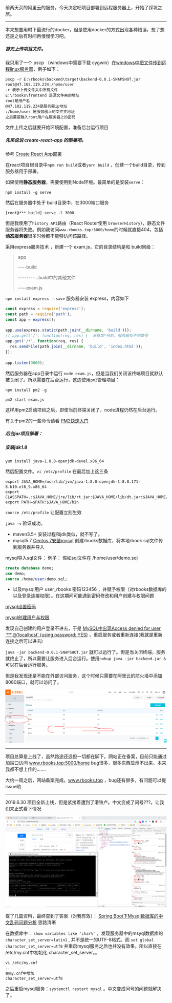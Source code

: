 前两天买的阿里云的服务，今天决定吧项目部署到远程服务器上，开始了踩坑之旅。

---

本来想要用时下最流行的docker，但是使用docker的方式出现各种错误，想了想还是之后有时间再慢慢学习吧。

##### 首先上传项目文件。

我只用了一个 pscp （windows中需要下载 cygwin）[在windows中把文件传到远程linux服务器](https://blog.csdn.net/onlyanyz/article/details/18663761)，例子如下：

```
pscp -r E:\rbooks\backend\target\backend-0.0.1-SNAPSHOT.jar  root@47.102.119.234:/home/user
-r 表示上传文件夹中所有文件   
E:\rbooks\frontend 是源文件夹的地址
root是用户名
@47.102.119.234是服务器ip地址
:/home/user 是服务器上的文件夹地址
之后需要输入root用户在服务器上的密码
```

文件上传之后就要开始环境配置，准备后台运行项目



##### 先来说说 create-react-app 的部署吧。

参考 [Create React App部署](https://www.html.cn/create-react-app/docs/deployment/)

在react项目根目录中`npm run build`或者`yarn build` ，创建一个build目录，传到服务器用于部署。

如果使用**静态服务器**，需要使用到Node环境。最简单的是安装`serve`：

```
npm install -g serve
```

然后在服务器中处于 build目录中，在3000端口服务

```
[root@*** build] serve -l 3000
```

但是我使用了`history API`路由（React Router使用 `browserHistory`），静态文件服务器将失败。例如我访问` www.rbooks.top:5000/home `的时候就直接404，包括**动态服务器**很多时候都不能够访问该路径。

采用express服务技术 ，新建一个 exam.js，它的目录结构是和 build同级：

>app
>
>----build
>
>--------...build中的其他文件
>
>----exam.js

`npm install express --save` 服务器安装 express，内容如下

```js
const express = require('express');
const path = require('path');
const app = express();

app.use(express.static(path.join(__dirname, 'build')));
// app.get('/', function(req, res) {  没有加*号的，服务器找不到路径 
app.get('/*', function(req, res) {
  res.sendFile(path.join(__dirname, 'build', 'index.html'));
});

app.listen(9000);
```

然后服务器在app目录中运行 `node exam.js`，但是当我们关闭该终端项目就默认被关闭了。所以需要在后台运行，这边使用`pm2`管理项目：

```js
npm install pm2 -g
```

```
pm2 start exam.js
```

这样用pm2启动项目之后，即使当前终端关闭了，node进程仍然在后台运行。

有关于pm2的一些命令请看 [PM2快速入门](https://pm2.io/doc/zh/runtime/quick-start/)



##### 后台jar项目部署： 

##### 安装jdk1.8

 `yum install java-1.8.0-openjdk-devel.x86_64 `

然后配置文件。`vi /etc/profile` 在最后加上这三条

```
export JAVA_HOME=/usr/lib/jvm/java-1.8.0-openjdk-1.8.0.171-8.b10.el6_9.x86_64
export CLASSPATH=.:$JAVA_HOME/jre/lib/rt.jar:$JAVA_HOME/lib/dt.jar:$JAVA_HOME/lib/tools.jar
export PATH=$PATH:$JAVA_HOME/bin
```

`source /etc/profile` 让配置立刻生效

`java -v` 验证成功。

- maven3.5+ 安装过程和jdk类似，就不写了。
- mysql5.7 [Centos 7安装mysql](https://www.jianshu.com/p/7cccdaa2d177)  创建rbooks数据库，将本地rbook.sql文件传到服务器并导入

mysql导入sql文件： 例子： 假如sql文件在 /home/user/demo.sql

```sql
create database demo;
use demo;
source /home/user/demo.sql;
```

- 以及mysql用户 user_rbooks  密码123456  ，并赋予权限（对rbooks数据库的以及登录连接权限）。在这期间可能遇到密码修改和用户创建与权限问题

[mysql设置密码](https://blog.csdn.net/kuluzs/article/details/51924374)

[mysql创建用户与权限](https://blog.csdn.net/DoneSpeak/article/details/55548779)

发现自己创建的用户登录不进去，于是 [MySQL中出现Access denied for user '**'@'localhost' (using password: YES)](https://blog.csdn.net/love_taylor/article/details/77198850) ，重启服务或者重新连接(我就是重新连接之后可以进去)



`java -jar backend-0.0.1-SNAPSHOT.jar` 就可以运行了。但是当关闭终端，服务就终止了，所以需要让服务进入后台运行。使用`nohup java -jar backend.jar &` 可以在后台运行服务。

但是我发现还是不能在外部访问服务，这个时候只需要在阿里云的防火墙中添加8080端口，就可以访问了。

 <img src="https://github.com/krystalics/krystalics.github.io/blob/master/_posts/img/43.png?raw=true"> 



---

项目总算是上线了，虽然路途还远但一切都在脚下。网站正在备案，目前只能通过加端口访问 www.rbooks.top:5000/home bug很多，很多东西显示不出来，本来我都不想上传的.......



大约一周之后，网站备案完成。www.rbooks.top ，bug还有很多，有问题可以提issue哟

---

2019.6.30 项目全新上线，但是紧接着遭到了滑铁卢。中文变成了问号???。让我们来正式看下情况

<img src="https://github.com/krystalics/krystalics.github.io/blob/master/_posts/img/44.png?raw=true"> 

查了几篇资料，最终查到了答案（对我有效）： [Spring Boot下Mysql数据库的中文乱码问题分析](https://blog.csdn.net/blueheart20/article/details/52385142) 思路清晰

在数据库中： `show variables like 'char%'` ，发现服务器中的msyql数据库的 `character_set_server=latin1` , 并不是统一的UTF-8格式。而 `set global character_set_server=utf8` 并重启mysql服务之后也并没有效果。所以直接在 /etc/my.cnf中初始化 character_set_server。。

```
vi /etc/my.cnf
...
在my.cnf中增加
character_set_server=utf8
```

之后重启mysql服务：`systemctl restart mysql` 。中文变成问号的问题就解决了。







